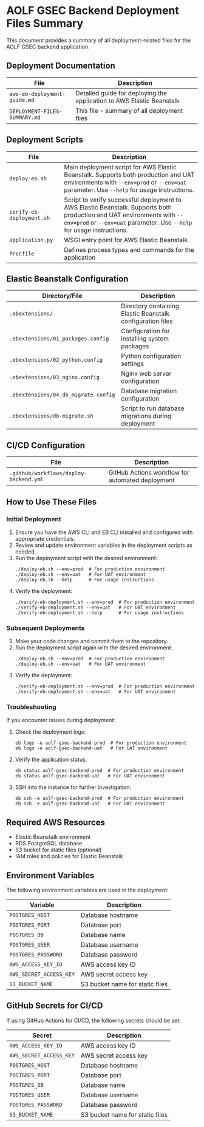 # AOLF GSEC Backend Deployment Files Summary

This document provides a summary of all deployment-related files for the AOLF GSEC backend application.

## Deployment Documentation

| File | Description |
|------|-------------|
| `aws-eb-deployment-guide.md` | Detailed guide for deploying the application to AWS Elastic Beanstalk |
| `DEPLOYMENT-FILES-SUMMARY.md` | This file - summary of all deployment files |

## Deployment Scripts

| File | Description |
|------|-------------|
| `deploy-eb.sh` | Main deployment script for AWS Elastic Beanstalk. Supports both production and UAT environments with `--env=prod` or `--env=uat` parameter. Use `--help` for usage instructions. |
| `verify-eb-deployment.sh` | Script to verify successful deployment to AWS Elastic Beanstalk. Supports both production and UAT environments with `--env=prod` or `--env=uat` parameter. Use `--help` for usage instructions. |
| `application.py` | WSGI entry point for AWS Elastic Beanstalk |
| `Procfile` | Defines process types and commands for the application |

## Elastic Beanstalk Configuration

| Directory/File | Description |
|----------------|-------------|
| `.ebextensions/` | Directory containing Elastic Beanstalk configuration files |
| `.ebextensions/01_packages.config` | Configuration for installing system packages |
| `.ebextensions/02_python.config` | Python configuration settings |
| `.ebextensions/03_nginx.config` | Nginx web server configuration |
| `.ebextensions/04_db_migrate.config` | Database migration configuration |
| `.ebextensions/db-migrate.sh` | Script to run database migrations during deployment |

## CI/CD Configuration

| File | Description |
|------|-------------|
| `.github/workflows/deploy-backend.yml` | GitHub Actions workflow for automated deployment |

## How to Use These Files

### Initial Deployment

1. Ensure you have the AWS CLI and EB CLI installed and configured with appropriate credentials.
2. Review and update environment variables in the deployment scripts as needed.
3. Run the deployment script with the desired environment:
   ```
   ./deploy-eb.sh --env=prod  # For production environment
   ./deploy-eb.sh --env=uat   # For UAT environment
   ./deploy-eb.sh --help      # For usage instructions
   ```
4. Verify the deployment:
   ```
   ./verify-eb-deployment.sh --env=prod  # For production environment
   ./verify-eb-deployment.sh --env=uat   # For UAT environment
   ./verify-eb-deployment.sh --help      # For usage instructions
   ```

### Subsequent Deployments

1. Make your code changes and commit them to the repository.
2. Run the deployment script again with the desired environment:
   ```
   ./deploy-eb.sh --env=prod  # For production environment
   ./deploy-eb.sh --env=uat   # For UAT environment
   ```
3. Verify the deployment:
   ```
   ./verify-eb-deployment.sh --env=prod  # For production environment
   ./verify-eb-deployment.sh --env=uat   # For UAT environment
   ```

### Troubleshooting

If you encounter issues during deployment:

1. Check the deployment logs:
   ```
   eb logs -e aolf-gsec-backend-prod  # For production environment
   eb logs -e aolf-gsec-backend-uat   # For UAT environment
   ```
2. Verify the application status:
   ```
   eb status aolf-gsec-backend-prod  # For production environment
   eb status aolf-gsec-backend-uat   # For UAT environment
   ```
3. SSH into the instance for further investigation:
   ```
   eb ssh -e aolf-gsec-backend-prod  # For production environment
   eb ssh -e aolf-gsec-backend-uat   # For UAT environment
   ```

## Required AWS Resources

- Elastic Beanstalk environment
- RDS PostgreSQL database
- S3 bucket for static files (optional)
- IAM roles and policies for Elastic Beanstalk

## Environment Variables

The following environment variables are used in the deployment:

| Variable | Description |
|----------|-------------|
| `POSTGRES_HOST` | Database hostname |
| `POSTGRES_PORT` | Database port |
| `POSTGRES_DB` | Database name |
| `POSTGRES_USER` | Database username |
| `POSTGRES_PASSWORD` | Database password |
| `AWS_ACCESS_KEY_ID` | AWS access key ID |
| `AWS_SECRET_ACCESS_KEY` | AWS secret access key |
| `S3_BUCKET_NAME` | S3 bucket name for static files |

## GitHub Secrets for CI/CD

If using GitHub Actions for CI/CD, the following secrets should be set:

| Secret | Description |
|--------|-------------|
| `AWS_ACCESS_KEY_ID` | AWS access key ID |
| `AWS_SECRET_ACCESS_KEY` | AWS secret access key |
| `POSTGRES_HOST` | Database hostname |
| `POSTGRES_PORT` | Database port |
| `POSTGRES_DB` | Database name |
| `POSTGRES_USER` | Database username |
| `POSTGRES_PASSWORD` | Database password |
| `S3_BUCKET_NAME` | S3 bucket name for static files | 